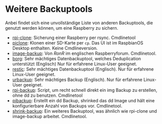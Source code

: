 # Weitere Backuptools

Anbei findet sich eine unvollständige Liste von anderen Backuptools, die genutzt werden können, um eine Raspberry zu sichern.

- [rpi-clone](https://github.com/geerlingguy/rpi-clone): Sicherung einer Raspberry per rsync. Cmdlinetool
- [piclone](https://github.com/raspberrypi-ui/piclone): Klonen einer SD-Karte per `cp`. Das UI ist im RaspbianOS Desktop enthalten. Keine Cmdlineversion.
- [image-backup](https://forums.raspberrypi.com/viewtopic.php?t=331396): Von *RonR* im englischen Raspberryforum. Cmdlinetool.
- [borg](https://github.com/borgbackup/borg): Sehr mächtiges Datenbackuptool, welches Deduplication unterstützt (Englisch) Nur für erfahrene Linux-User geeignet.
- [restic](https://restic.readthedocs.io/en/stable/): Sehr mächtiges Datenbackuptool (Englisch). Nur für erfahrene Linux-User geeignet.
- [urbackup](https://www.urbackup.org/): Sehr mächtiges Backup (Englisch). Nur für erfahrene Linux-User geeignet.
- [rpi-backup](https://github.com/nanhantianyi/rpi-backup): Script, um recht schnell direkt ein img Backup zu erstellen, ohne dd zu benutzen. Cmdlinetool
- [pibackup](https://github.com/Chocorean/pibackup): Erstellt ein dd Backup, shrinked das dd Image und hält eine konfigurierbare Anzahl von Backups vor. Cmdlinetool.
- [shrink-backup](https://github.com/UnconnectedBedna/shrink-backup): Ein weiteres Backuptool, was ähnlich wie rpi-clone und image-backup arbeitet. Cmdlinetool.

[.status]: rst
[.source]: https://linux-tips-and-tricks.de/de/raspibackup#anderetools

